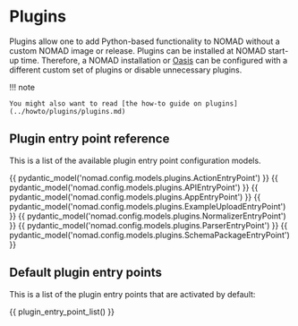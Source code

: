# Plugins

Plugins allow one to add Python-based functionality to NOMAD without a custom NOMAD image or release. Plugins can be installed at NOMAD start-up time. Therefore, a NOMAD installation or [Oasis](../howto/oasis/configure.md) can be configured with a different custom set of plugins or disable unnecessary plugins.

!!! note

    You might also want to read [the how-to guide on plugins](../howto/plugins/plugins.md)

## Plugin entry point reference

This is a list of the available plugin entry point configuration models.

{{ pydantic_model('nomad.config.models.plugins.ActionEntryPoint') }}
{{ pydantic_model('nomad.config.models.plugins.APIEntryPoint') }}
{{ pydantic_model('nomad.config.models.plugins.AppEntryPoint') }}
{{ pydantic_model('nomad.config.models.plugins.ExampleUploadEntryPoint') }}
{{ pydantic_model('nomad.config.models.plugins.NormalizerEntryPoint') }}
{{ pydantic_model('nomad.config.models.plugins.ParserEntryPoint') }}
{{ pydantic_model('nomad.config.models.plugins.SchemaPackageEntryPoint') }}

## Default plugin entry points

This is a list of the plugin entry points that are activated by default:

{{ plugin_entry_point_list() }}
